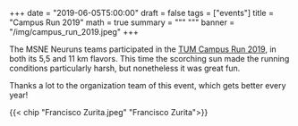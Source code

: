 +++
date = "2019-06-05T5:00:00"
draft = false
tags = ["events"]
title = "Campus Run 2019" 
math = true
summary = """
"""
banner = "/img/campus_run_2019.jpeg"
+++

The MSNE Neuruns teams participated in the [TUM Campus Run 2019](https://www.ja.tum.de/en/tum-campuslauf2019/), in both its 5,5 and 11 km flavors. This time the scorching sun made the running conditions particularly harsh, but nonetheless it was great fun. 

Thanks a lot to the organization team of this event, which gets better every year!


{{< chip "Francisco Zurita.jpeg" "Francisco Zurita">}}